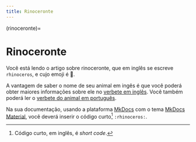 ```yaml
---
title: Rinoceronte
---
```


(rinoceronte)=

# Rinoceronte

Você está lendo o artigo sobre rinoceronte, que em inglês se escreve 
`rhinoceros`, e cujo emoji é 🦏.

A vantagem de saber o nome de seu animal em ingês é que você poderá obter maiores informações sobre ele no [verbete em inglês](wikien:rhinoceros). 
Você também poderá ler o [verbete do animal em português](wikipt:rinoceronte).

Na sua documentação, usando a plataforma [MkDocs](https://www.mkdocs.org/) com o tema [MkDocs Material](https://squidfunk.github.io/mkdocs-material/),
você deverá inserir o código curto[^1] `:rhinoceros:`.

[^1]: Código curto, em inglês, é *short code*.
